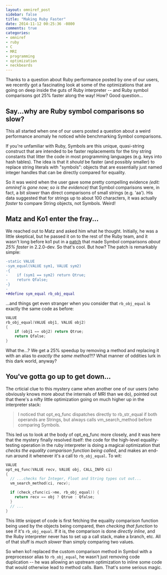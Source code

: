 ```yaml
---
layout: omniref_post
sidebar: false
title: "Making Ruby Faster"
date: 2014-11-12 00:25:36 -0800
comments: true
categories: 
- omniref
- ruby
- C
- MRI
- programming
- optimization
- neckbeards
---
```


Thanks to a question about Ruby performance posted by one of our users, we recently got a 
fascinating look at some of the optimizations that are going on deep inside the guts of 
Ruby interpreter -- and Ruby symbol comparisons got 25% faster along the way! How? 
Good question...

## Say...why are Ruby symbol comparisons so slow?

This all started when one of our users posted a question about
a weird performance anomaly he noticed while benchmarking Symbol comparisons.

If you're unfamiliar with Ruby, Symbols
are this unique, quasi-string construct that are intended
to be faster replacements for the tiny string constants that litter the code in most programming 
languages (e.g. keys into hash tables). The idea is that it _should_ be faster (and 
possibly smaller) to replace string literals with "symbols": objects that are essentially just 
named integer handles that can be directly compared for equality.

So it was weird when the user gave some pretty compelling evidence *(edit: omniref is gone now; so is the evidence)*
that Symbol comparisons were, in fact, a bit _slower_ than direct comparisons of small strings (e.g. 'aa').
His data suggested that for strings up to about 100 characters, it was actually _faster_ to compare
String objects, not Symbols. Weird!

## Matz and Ko1 enter the fray...

We reached out to Matz and asked him what he thought.
Initially, he was a little skeptical, but he passed it on to the rest of the Ruby team, and it
wasn't long before ko1 put in a 
[patch](https://github.com/ruby/ruby/commit/495548ace4587df43d30b021cfa6b2f84c9d9d44) that 
made Symbol comparisons _about 25% faster_ in 2.2.0-dev. So that's cool. But how? The patch is
remarkably simple:

```diff
-static VALUE
-sym_equal(VALUE sym1, VALUE sym2)
-{
-    if (sym1 == sym2) return Qtrue;
-    return Qfalse;
-}
-
+#define sym_equal rb_obj_equal
```

...and things get even stranger when you consider that `rb_obj_equal` is exactly the same
code as before:

```c
VALUE
rb_obj_equal(VALUE obj1, VALUE obj2)
{
    if (obj1 == obj2) return Qtrue;
    return Qfalse;
}
```

What the...? We get a 25% speedup by removing a method and replacing it with an alias to
_exactly the same method?!?_ What manner of oddities lurk in this dark world, anyway?

## You've gotta go up to get down...

The crticial clue to this mystery came when another one of our users
(who obviously knows more about the internals of MRI than we do), pointed out that there's 
a nifty little optimization going on much higher up in the interpreter stack:

> I noticed that opt_eq_func dispatches directly to rb_str_equal if both operands are 
Strings, but always calls vm_search_method before comparing Symbols.

This led us to look at the body of opt_eq_func more closely,
and it was here that the mystery finally resolved itself: the code for the high-level equality-testing
operation in the ruby interpreter is doing a magical optimization
that *checks the equality comparison function being called*, and makes an end-run around it whenever 
it's a call to `rb_obj_equal`. To wit:

```c
VALUE
opt_eq_func(VALUE recv, VALUE obj, CALL_INFO ci)
{
  // ...checks for Integer, Float and String types cut out...   
  vm_search_method(ci, recv);

  if (check_cfunc(ci->me, rb_obj_equal)) {
    return recv == obj ? Qtrue : Qfalse;
  }
  // ...
}
```

This little snippet of code is first fetching the equality comparison function being used by the
objects being compared, then _checking that function_ to see if it's `rb_obj_equal`. If it is, the 
comparison is done _directly inline_, and the Ruby interpreter never has to set up a call stack, 
make a branch, etc. All of that stuff is _much slower_ than simply comparing two values. 

So when ko1 replaced the custom comparison method in Symbol with a preprocessor alias to `rb_obj_equal`, 
he wasn't just removing code duplication -- he was allowing an upstream optimization to inline some code that
would otherwise lead to method calls. Bam. That's some serious magic.